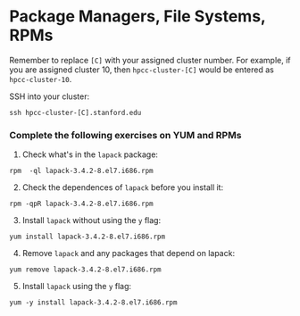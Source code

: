 # Package Managers, File Systems, RPMs

Remember to replace ```[C]``` with your assigned cluster number. For example, if you are assigned cluster 10, then ```hpcc-cluster-[C]``` would be entered as ```hpcc-cluster-10```.

SSH into your cluster:

```
ssh hpcc-cluster-[C].stanford.edu
```

### Complete the following exercises on YUM and RPMs

1. Check what's in the ```lapack``` package:
```
rpm  -ql lapack-3.4.2-8.el7.i686.rpm
```

2. Check the dependences of ```lapack``` before you install it:
```
rpm -qpR lapack-3.4.2-8.el7.i686.rpm
```

3. Install ```lapack``` without using the ```y``` flag:
```
yum install lapack-3.4.2-8.el7.i686.rpm
```

4. Remove ```lapack``` and any packages that depend on lapack:
```
yum remove lapack-3.4.2-8.el7.i686.rpm
```

5. Install ```lapack``` using the ```y``` flag:
```
yum -y install lapack-3.4.2-8.el7.i686.rpm
```

